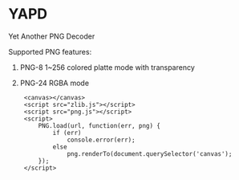YAPD
====

Yet Another PNG Decoder

Supported PNG features:

1. PNG-8 1~256 colored platte mode with transparency
2. PNG-24 RGBA mode

		<canvas></canvas>
		<script src="zlib.js"></script>
		<script src="png.js"></script>
		<script>
			PNG.load(url, function(err, png) {
				if (err)
					console.error(err);
				else
					png.renderTo(document.querySelector('canvas');
			});
		</script>

